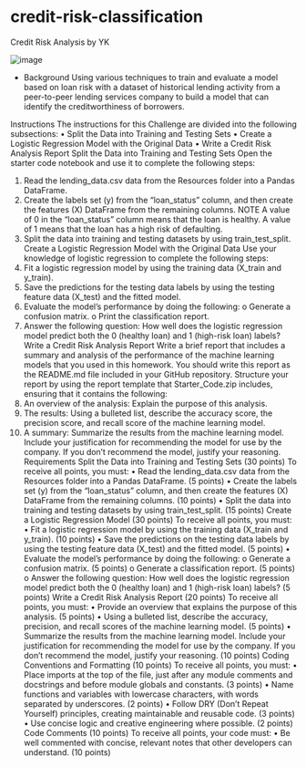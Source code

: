 # credit-risk-classification
Credit Risk Analysis by YK

![image](https://github.com/YargKlnc/credit-risk-classification/assets/142269763/b5c1216e-3aba-4ad6-a568-9e3a766ba089)

* Background
Using various techniques to train and evaluate a model based on loan risk with a dataset of historical lending activity from a peer-to-peer lending services company to build a model that can identify the creditworthiness of borrowers.

Instructions
The instructions for this Challenge are divided into the following subsections:
•	Split the Data into Training and Testing Sets
•	Create a Logistic Regression Model with the Original Data
•	Write a Credit Risk Analysis Report
Split the Data into Training and Testing Sets
Open the starter code notebook and use it to complete the following steps:
1.	Read the lending_data.csv data from the Resources folder into a Pandas DataFrame.
2.	Create the labels set (y) from the “loan_status” column, and then create the features (X) DataFrame from the remaining columns.
NOTE
A value of 0 in the “loan_status” column means that the loan is healthy. A value of 1 means that the loan has a high risk of defaulting.
3.	Split the data into training and testing datasets by using train_test_split.
Create a Logistic Regression Model with the Original Data
Use your knowledge of logistic regression to complete the following steps:
1.	Fit a logistic regression model by using the training data (X_train and y_train).
2.	Save the predictions for the testing data labels by using the testing feature data (X_test) and the fitted model.
3.	Evaluate the model’s performance by doing the following:
o	Generate a confusion matrix.
o	Print the classification report.
4.	Answer the following question: How well does the logistic regression model predict both the 0 (healthy loan) and 1 (high-risk loan) labels?
Write a Credit Risk Analysis Report
Write a brief report that includes a summary and analysis of the performance of the machine learning models that you used in this homework. You should write this report as the README.md file included in your GitHub repository.
Structure your report by using the report template that Starter_Code.zip includes, ensuring that it contains the following:
1.	An overview of the analysis: Explain the purpose of this analysis.
2.	The results: Using a bulleted list, describe the accuracy score, the precision score, and recall score of the machine learning model.
3.	A summary: Summarize the results from the machine learning model. Include your justification for recommending the model for use by the company. If you don’t recommend the model, justify your reasoning.
Requirements
Split the Data into Training and Testing Sets (30 points)
To receive all points, you must:
•	Read the lending_data.csv data from the Resources folder into a Pandas DataFrame. (5 points)
•	Create the labels set (y) from the “loan_status” column, and then create the features (X) DataFrame from the remaining columns. (10 points)
•	Split the data into training and testing datasets by using train_test_split. (15 points)
Create a Logistic Regression Model (30 points)
To receive all points, you must:
•	Fit a logistic regression model by using the training data (X_train and y_train). (10 points)
•	Save the predictions on the testing data labels by using the testing feature data (X_test) and the fitted model. (5 points)
•	Evaluate the model’s performance by doing the following:
o	Generate a confusion matrix. (5 points)
o	Generate a classification report. (5 points)
o	Answer the following question: How well does the logistic regression model predict both the 0 (healthy loan) and 1 (high-risk loan) labels? (5 points)
Write a Credit Risk Analysis Report (20 points)
To receive all points, you must:
•	Provide an overview that explains the purpose of this analysis. (5 points)
•	Using a bulleted list, describe the accuracy, precision, and recall scores of the machine learning model. (5 points)
•	Summarize the results from the machine learning model. Include your justification for recommending the model for use by the company. If you don’t recommend the model, justify your reasoning. (10 points)
Coding Conventions and Formatting (10 points)
To receive all points, you must:
•	Place imports at the top of the file, just after any module comments and docstrings and before module globals and constants. (3 points)
•	Name functions and variables with lowercase characters, with words separated by underscores. (2 points)
•	Follow DRY (Don’t Repeat Yourself) principles, creating maintainable and reusable code. (3 points)
•	Use concise logic and creative engineering where possible. (2 points)
Code Comments (10 points)
To receive all points, your code must:
•	Be well commented with concise, relevant notes that other developers can understand. (10 points)



